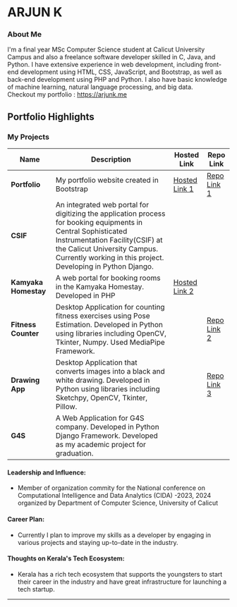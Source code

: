 # ARJUN K 

### About Me
I'm a final year MSc Computer Science student at Calicut University Campus and also a freelance software developer skilled in C, Java, and Python. 
I have extensive experience in web development, including front-end development using HTML, CSS, JavaScript, and Bootstrap, as well as back-end development using PHP and Python. 
I also have basic knowledge of machine learning, natural language processing, and big data.  
Checkout my portfolio : https://arjunk.me


## Portfolio Highlights

### My Projects

| Name                | Description                                                               | Hosted Link                              | Repo Link                                                      |
|---------------------|---------------------------------------------------------------------------|------------------------------------------|----------------------------------------------------------------|
| **Portfolio**  | My portfolio website created in Bootstrap                                              | [Hosted Link 1](https://arjunk.me)    | [Repo Link 1](https://github.com/arjjunk/arjjunk.github.io)             |
| **CSIF**  | An integrated web portal for digitizing the application process for booking equipments in Central Sophisticated Instrumentation Facility(CSIF) at the Calicut University Campus. Currently working in this project. Developing in Python Django.|  |              |
| **Kamyaka Homestay**  | A web portal for booking rooms in the Kamyaka Homestay. Developed in PHP                                             | [Hosted Link 2](https://kamyakahome.com)    |              |
| **Fitness Counter**  | Desktop Application for counting fitness exercises using Pose Estimation.  Developed in Python using libraries including OpenCV, Tkinter, Numpy. Used MediaPipe Framework.                                            |    | [Repo Link 2](https://github.com/arjjunk/fitness-counter)             |
| **Drawing App**  | Desktop Application that converts images into a black and white drawing.  Developed in Python using libraries including Sketchpy, OpenCV, Tkinter, Pillow.                                            |    | [Repo Link 3](https://github.com/arjjunk/turtle)             |
| **G4S**  | A Web Application for G4S company. Developed in Python Django Framework. Developed as my academic project for graduation.                                            |    |              |


#### Leadership and Influence:

- Member of organization commity for the National conference on Computational Intelligence and Data Analytics (CIDA) -2023, 2024 organized by Department of Computer Science, University of Calicut

#### Career Plan:

- Currently I plan to improve my skills as a developer by engaging in various projects and staying up-to-date in the industry.

#### Thoughts on Kerala's Tech Ecosystem:

- Kerala has a rich tech ecosystem that supports the youngsters to start their career in the industry and have great infrastructure for launching a tech startup. 

---
